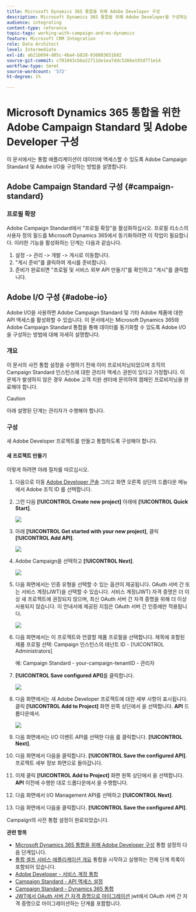 ```yaml
---
title: Microsoft Dynamics 365 통합을 위해 Adobe Developer 구성
description: Microsoft Dynamics 365 통합을 위해 Adobe Developer을 구성하는 방법 알아보기
audience: integrating
content-type: reference
topic-tags: working-with-campaign-and-ms-dynamics
feature: Microsoft CRM Integration
role: Data Architect
level: Intermediate
exl-id: ab21b694-d05c-4ba4-b828-936803651b82
source-git-commit: c701043cbba22711de1ea7ddc5266e193d771e14
workflow-type: tm+mt
source-wordcount: '572'
ht-degree: 1%

---
```


# Microsoft Dynamics 365 통합을 위한 Adobe Campaign Standard 및 Adobe Developer 구성

이 문서에서는 통합 애플리케이션이 데이터에 액세스할 수 있도록 Adobe Campaign Standard 및 Adobe I/O을 구성하는 방법을 설명합니다.

## Adobe Campaign Standard 구성 {#campaign-standard}

### 프로필 확장

Adobe Campaign Standard에서 &quot;프로필 확장&quot;을 활성화하십시오.   프로필 리소스의 사용자 정의 필드를 Microsoft Dynamics 365에서 동기화하려면 이 작업이 필요합니다.   이러한 기능을 활성화하는 단계는 다음과 같습니다.

1. 설정 -> 관리 -> 개발 -> 게시로 이동합니다.
1. &quot;게시 준비&quot;를 클릭하여 게시를 준비합니다.
1. 준비가 완료되면 &quot;프로필 및 서비스 외부 API 만들기&quot;를 확인하고 &quot;게시&quot;를 클릭합니다.

## Adobe I/O 구성 {#adobe-io}

Adobe I/O을 사용하면 Adobe Campaign Standard 및 기타 Adobe 제품에 대한 API 액세스를 활성화할 수 있습니다.   이 문서에서는 Microsoft Dynamics 365와 Adobe Campaign Standard 통합을 통해 데이터를 동기화할 수 있도록 Adobe I/O을 구성하는 방법에 대해 자세히 설명합니다.

### 개요

이 문서의 사전 통합 설정을 수행하기 전에 이미 프로비저닝되었으며 조직의 Campaign Standard 인스턴스에 대한 관리자 액세스 권한이 있다고 가정합니다.  이 문제가 발생하지 않은 경우 Adobe 고객 지원 센터에 문의하여 캠페인 프로비저닝을 완료해야 합니다.

>[!CAUTION]
>
>아래 설명된 단계는 관리자가 수행해야 합니다.

### 구성

새 Adobe Developer 프로젝트를 만들고 통합하도록 구성해야 합니다.

#### 새 프로젝트 만들기

이렇게 하려면 아래 절차를 따르십시오.

1. 다음으로 이동 [Adobe Developer 콘솔](https://console.adobe.io/home#) 그리고 화면 오른쪽 상단의 드롭다운 메뉴에서 Adobe 조직 ID 를 선택합니다.

1. 그런 다음 **[!UICONTROL Create new project]** 아래에 **[!UICONTROL Quick Start]**.

   ![](assets/adobeIO1.png)

1. 아래 **[!UICONTROL Get started with your new project]**, 클릭 **[!UICONTROL Add API]**.

   ![](assets/adobeIO2.png)

1. Adobe Campaign을 선택하고 **[!UICONTROL Next]**.

   ![](assets/adobeIO3.png)

1. 다음 화면에서는 인증 유형을 선택할 수 있는 옵션이 제공됩니다. OAuth 서버 간 또는 서비스 계정(JWT)을 선택할 수 있습니다. 서비스 계정(JWT) 자격 증명은 더 이상 새 프로젝트에 권장되지 않으며, 최신 OAuth 서버 간 자격 증명을 위해 더 이상 사용되지 않습니다. 이 안내서에 제공된 지침은 OAuth 서버 간 인증에만 적용됩니다.

   ![](assets/adobeIO4.png)

1. 다음 화면에서는 이 프로젝트와 연결할 제품 프로필을 선택합니다. 제목에 포함된 제품 프로필 선택: Campaign 인스턴스의 테넌트 ID - [!UICONTROL Administrators]

   예: Campaign Standard - your-campaign-tenantID - 관리자

1. **[!UICONTROL Save configured API]**&#x200B;를 클릭합니다.

   ![](assets/adobeIO5.png)

1. 다음 화면에서는 새 Adobe Developer 프로젝트에 대한 세부 사항이 표시됩니다. 클릭 **[!UICONTROL Add to Project]** 화면 왼쪽 상단에서 을 선택합니다. **API** 드롭다운에서.

   ![](assets/adobeIO6.png)

1. 다음 화면에서는 I/O 이벤트 API를 선택한 다음 를 클릭합니다. **[!UICONTROL Next]**.

1. 다음 화면에서 다음을 클릭합니다. **[!UICONTROL Save the configured API]**.  프로젝트 세부 정보 화면으로 돌아갑니다.

1. 이제 클릭 **[!UICONTROL Add to Project]** 화면 왼쪽 상단에서 을 선택합니다. **API** 이전에 수행한 대로 드롭다운에서 을 수행합니다.

1. 다음 화면에서 I/O Management API를 선택하고 **[!UICONTROL Next]**.

1. 다음 화면에서 다음을 클릭합니다. **[!UICONTROL Save the configured API]**.

Campaign의 사전 통합 설정이 완료되었습니다.

**관련 항목**

* [Microsoft Dynamics 365 통합을 위해 Adobe Developer 구성](../../integrating/using/d365-acs-configure-adobe-io.md) 통합 설정의 다음 단계입니다.
* [통합 셀프 서비스 애플리케이션 개요](../../integrating/using/d365-acs-self-service-app-quick-start-guide.md) 통합을 시작하고 실행하는 전체 단계 목록이 포함되어 있습니다.
* [Adobe Developer - 서비스 계정 통합](https://developer.adobe.com/developer-console/docs/guides/#!AdobeDocs/adobeio-auth/master/AuthenticationOverview/ServiceAccountIntegration.md)
* [Campaign Standard - API 액세스 설정](../../api/using/setting-up-api-access.md)
* [Campaign Standard - Dynamics 365 통합](../../integrating/using/d365-acs-configure-d365.md)
* [JWT에서 OAuth 서버 간 자격 증명으로 마이그레이션](../../integrating/using/d365-acs-self-service-app-migrate-credentials.md) jwt에서 OAuth 서버 간 자격 증명으로 마이그레이션하는 단계를 포함합니다.
